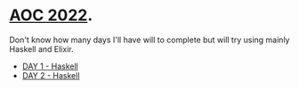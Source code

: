 # [AOC 2022](https://adventofcode.com/). 
Don't know how many days I'll have will to complete but will try using mainly Haskell and Elixir.

- [DAY 1 - Haskell](/D1/Main.hs)
- [DAY 2 - Haskell](/D2/Main.hs)
